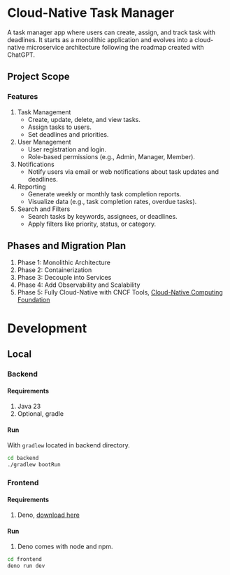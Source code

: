 # Cloud-Native Task Manager
A task manager app where users can create, assign, and track task with deadlines. It starts as a monolithic application and evolves into a cloud-native microservice architecture following the roadmap created with ChatGPT.

## Project Scope
### Features
1. Task Management
   - Create, update, delete, and view tasks.
   - Assign tasks to users.
   - Set deadlines and priorities.
3. User Management
   - User registration and login.
   - Role-based permissions (e.g., Admin, Manager, Member).
5. Notifications
   - Notify users via email or web notifications about task updates and deadlines.
7. Reporting
   - Generate weekly or monthly task completion reports.
   - Visualize data (e.g., task completion rates, overdue tasks).
9. Search and Filters
   - Search tasks by keywords, assignees, or deadlines.
   - Apply filters like priority, status, or category.

## Phases and Migration Plan
1. Phase 1: Monolithic Architecture
2. Phase 2: Containerization
3. Phase 3: Decouple into Services
4. Phase 4: Add Observability and Scalability
5. Phase 5: Fully Cloud-Native with CNCF Tools, [Cloud-Native Computing Foundation](https://www.cncf.io/)



# Development

## Local

### Backend
#### Requirements
1. Java 23
2. Optional, gradle

#### Run
With `gradlew` located in backend directory.
```bash
cd backend
./gradlew bootRun
```

### Frontend
#### Requirements
1. Deno, [download here](https://deno.com/)

#### Run
1. Deno comes with node and npm.
```bash
cd frontend
deno run dev
```
